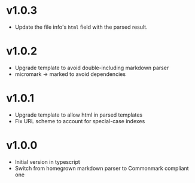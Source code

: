 # v1.0.3

* Update the file info's `html` field with the parsed result.

# v1.0.2

* Upgrade template to avoid double-including markdown parser
* micromark -> marked to avoid dependencies

# v1.0.1

* Upgrade template to allow html in parsed templates
* Fix URL scheme to account for special-case indexes

# v1.0.0

* Initial version in typescript
* Switch from homegrown markdown parser to Commonmark compliant one